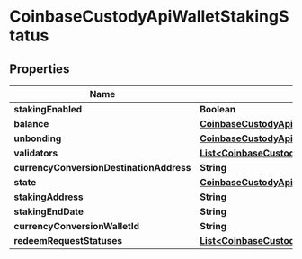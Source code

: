 
# CoinbaseCustodyApiWalletStakingStatus

## Properties
Name | Type | Description | Notes
------------ | ------------- | ------------- | -------------
**stakingEnabled** | **Boolean** |  | 
**balance** | [**CoinbaseCustodyApiStakingBalance**](CoinbaseCustodyApiStakingBalance.md) |  | 
**unbonding** | [**CoinbaseCustodyApiUnbondingStatus**](CoinbaseCustodyApiUnbondingStatus.md) |  |  [optional]
**validators** | [**List&lt;CoinbaseCustodyApiStakingValidator&gt;**](CoinbaseCustodyApiStakingValidator.md) |  |  [optional]
**currencyConversionDestinationAddress** | **String** |  |  [optional]
**state** | [**CoinbaseCustodyApiWalletStakingStatusState**](CoinbaseCustodyApiWalletStakingStatusState.md) |  |  [optional]
**stakingAddress** | **String** |  |  [optional]
**stakingEndDate** | **String** |  |  [optional]
**currencyConversionWalletId** | **String** |  |  [optional]
**redeemRequestStatuses** | [**List&lt;CoinbaseCustodyApiRedeemRequestStatus&gt;**](CoinbaseCustodyApiRedeemRequestStatus.md) |  |  [optional]



